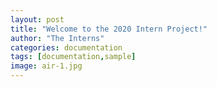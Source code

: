 ```yaml
---
layout: post
title: "Welcome to the 2020 Intern Project!"
author: "The Interns"
categories: documentation
tags: [documentation,sample]
image: air-1.jpg
---
```

